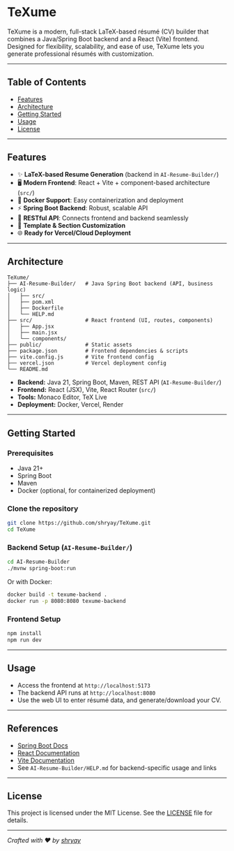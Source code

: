 # TeXume

TeXume is a modern, full-stack LaTeX-based résumé (CV) builder that combines a Java/Spring Boot backend and a React (Vite) frontend. Designed for flexibility, scalability, and ease of use, TeXume lets you generate professional résumés with customization.

---

## Table of Contents

- [Features](#features)
- [Architecture](#architecture)
- [Getting Started](#getting-started)
- [Usage](#usage)
- [License](#license)

---

## Features

- ✨ **LaTeX-based Resume Generation** (backend in `AI-Resume-Builder/`)
- 🖥️ **Modern Frontend**: React + Vite + component-based architecture (`src/`)
- 🐳 **Docker Support**: Easy containerization and deployment
- ⚡ **Spring Boot Backend**: Robust, scalable API
- 🔌 **RESTful API**: Connects frontend and backend seamlessly
- 📄 **Template & Section Customization**
- 🌐 **Ready for Vercel/Cloud Deployment**

---

## Architecture

```
TeXume/
├── AI-Resume-Builder/   # Java Spring Boot backend (API, business logic)
│   ├── src/
│   ├── pom.xml
│   ├── Dockerfile
│   └── HELP.md
├── src/                 # React frontend (UI, routes, components)
│   ├── App.jsx
│   ├── main.jsx
│   └── components/
├── public/              # Static assets
├── package.json         # Frontend dependencies & scripts
├── vite.config.js       # Vite frontend config
├── vercel.json          # Vercel deployment config
└── README.md
```

- **Backend:** Java 21, Spring Boot, Maven, REST API (`AI-Resume-Builder/`)
- **Frontend:** React (JSX), Vite, React Router (`src/`)
- **Tools:** Monaco Editor, TeX Live
- **Deployment:** Docker, Vercel, Render

---

## Getting Started

### Prerequisites

- Java 21+
- Spring Boot
- Maven
- Docker (optional, for containerized deployment)

### Clone the repository

```bash
git clone https://github.com/shryay/TeXume.git
cd TeXume
```

### Backend Setup (`AI-Resume-Builder/`)

```bash
cd AI-Resume-Builder
./mvnw spring-boot:run
```
Or with Docker:
```bash
docker build -t texume-backend .
docker run -p 8080:8080 texume-backend
```

### Frontend Setup

```bash
npm install
npm run dev
```

---

## Usage

- Access the frontend at `http://localhost:5173`
- The backend API runs at `http://localhost:8080`
- Use the web UI to enter résumé data, and generate/download your CV.

---

## References

- [Spring Boot Docs](https://spring.io/projects/spring-boot)
- [React Documentation](https://react.dev/)
- [Vite Documentation](https://vitejs.dev/)
- See `AI-Resume-Builder/HELP.md` for backend-specific usage and links

---

## License

This project is licensed under the MIT License. See the [LICENSE](LICENSE) file for details.

---

_Crafted with ♥ by [shryay](https://github.com/shryay)_
